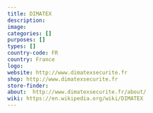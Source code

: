 ```yaml
---
title: DIMATEX
description:
image:
categories: []
purposes: []
types: []
country-code: FR
country: France
logo:
website: http://www.dimatexsecurite.fr
shop: http://www.dimatexsecurite.fr
store-finder:
about:  http://www.dimatexsecurite.fr/about/
wiki: https://en.wikipedia.org/wiki/DIMATEX
---
```

